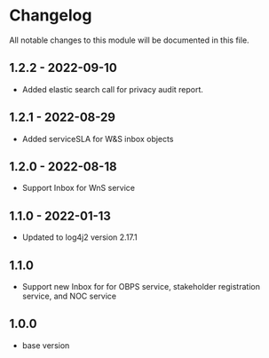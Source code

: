 
# Changelog
All notable changes to this module will be documented in this file.

## 1.2.2 - 2022-09-10

- Added elastic search call for privacy audit report.

## 1.2.1 - 2022-08-29

- Added serviceSLA for W&S inbox objects

## 1.2.0 - 2022-08-18

- Support Inbox for  WnS service

## 1.1.0 - 2022-01-13

- Updated to log4j2 version 2.17.1

## 1.1.0

- Support new Inbox for for OBPS service, stakeholder registration service, and NOC service

## 1.0.0

- base version